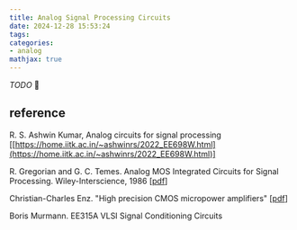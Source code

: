 ```yaml
---
title: Analog Signal Processing Circuits
date: 2024-12-28 15:53:24
tags:
categories:
- analog
mathjax: true
---
```


*TODO* &#128197;



## reference

R. S. Ashwin Kumar, Analog circuits for signal processing [[https://home.iitk.ac.in/~ashwinrs/2022_EE698W.html](https://home.iitk.ac.in/~ashwinrs/2022_EE698W.html)]

R. Gregorian and G. C. Temes. Analog MOS Integrated Circuits for Signal Processing. Wiley-Interscience, 1986 [[pdf](https://picture.iczhiku.com/resource/eetop/SHkTDjaejpdzPCBv.pdf)]

Christian-Charles Enz. "High precision CMOS micropower amplifiers" [[pdf](https://picture.iczhiku.com/resource/eetop/wYItQFykkAQDFccB.pdf)]

Boris Murmann. EE315A VLSI Signal Conditioning Circuits
